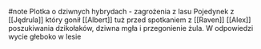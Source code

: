 #note
Plotka o dziwnych hybrydach - zagrożenia z lasu
Pojedynek z [[Jędrula]] który gonił [[Albert]] tuż przed spotkaniem z [[Raven]]
[[Alex]] poszukiwania dzikołaków, dziwna mgła i przegonienie żula. W odpowiedzi wycie głeboko w lesie

